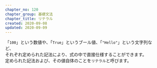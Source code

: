 ```yaml
---
chapter_no: 120
chapter_group: 基礎文法
chapter_title: リテラル
created: 2020-09-08
updated: 2020-09-09
---
```

「`100`」という数値や、「`True`」というブール値、「`"Hello"`」という文字列など、  
それぞれ定められた記法により、式の中で直接仕様することができます。  
定められた記法および、その値自体のことを`リテラル`と呼びます。